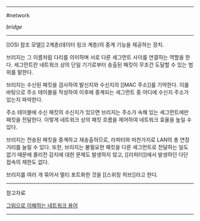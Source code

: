 
---

#network 

*bridge*

---

[[OSI 참조 모델]] 2계층(데이터 링크 계층)의 중계 기능을 제공하는 장치.

브리지는 그 이름처럼 다리를 의미하며 서로 다른 세그먼트 사이를 연결하는 역할을 한다. 세그먼트란 네트워크 상의 단일 기기로부터 송출된 패킷이 무조건 도달할 수 있는 범위를 말한다. 

브리지는 수신된 패킷을 검사하여 발신지와 수신지의 [[MAC 주소]]를 기억한다. 이를 바탕으로 주소 테이블을 작성하여 이후에 중계되는 세그먼트 중 어디에 수신지 주소가 있는지 파악한다.

주소 테이블에 수신 패킷의 수신지가 있으면 브리지는 주소가 속해 있는 세그먼트에만 패킷을 전달한다. 이렇게 네트워크 상의 패킷 흐름을 제어하여 네트워크 효율을 높일 수 있다.

브리지는 전송된 패킷을 중계하고 재송출하므로, 라피터와 마찬가지로 LAN의 총 연장 거리를 늘릴 수 있다. 또한, 브리지는 불필요한 패킷을 다른 세그먼트로 전달하는 일도 없기 때문에 콜리전 감지에 대한 문제도 발생하지 않고, [[리피터]]에서 발생하던 다단 접속의 제한도 없다.

브리지를 여러 개 묶어서 멀티 포트화한 것을 [[스위칭 허브]]라고 한다.

---

참고자료

[그림으로 이해하는 네트워크 용어](https://product.kyobobook.co.kr/detail/S000001834837)

---